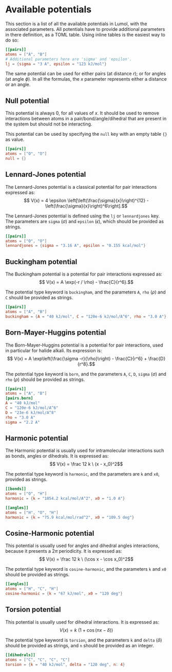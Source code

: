 # Available potentials

This section is a list of all the available potentials in Lumol, with the
associated parameters. All potentials have to provide additional parameters in
there definition, as a TOML table. Using inline tables is the easiest way to do
so:

```toml
[[pairs]]
atoms = ["A", "B"]
# Additional parameters here are 'sigma' and 'epsilon'.
lj = {sigma = "3 A", epsilon = "123 kJ/mol"}
```

The same potential can be used for either pairs (at distance $r$); or for
angles (at angle $\phi$). In all the formulas, the $x$ parameter
represents either a distance or an angle.

## Null potential

This potential is always 0, for all values of $x$. It should be used to remove
interactions between atoms in a pair/bond/angle/dihedral that are
present in the system but should not be interacting.

This potential can be used by specifying the `null` key with an empty table `{}`
as value.

```toml
[[pairs]]
atoms = ["O", "O"]
null = {}
```

## Lennard-Jones potential

The Lennard-Jones potential is a classical potential for pair interactions
expressed as: $$ V(x) = 4 \epsilon \left[\left(\frac{\sigma}{x}\right)^{12} -
\left(\frac{\sigma}{x}\right)^6\right].$$

The Lennard-Jones potential is defined using the `lj` or `lennardjones` key. The
parameters are `sigma` ($\sigma$) and `epsilon` ($\epsilon$), which should be
provided as strings.

```toml
[[pairs]]
atoms = ["O", "O"]
lennardjones = {sigma = "3.16 A", epsilon = "0.155 kcal/mol"}
```

## Buckingham potential

The Buckingham potential is a potential for pair interactions expressed as: $$
V(x) = A \exp(-r / \rho) - \frac{C}{r^6}.$$

The potential type keyword is `buckingham`, and the parameters `A`, `rho`
($\rho$) and `C` should be provided as strings.

```toml
[[pairs]]
atoms = ["A", "B"]
buckingham = {A = "40 kJ/mol", C = "120e-6 kJ/mol/A^6", rho = "3.0 A"}
```

## Born-Mayer-Huggins potential

The Born-Mayer-Huggins potential is a potential for pair interactions, used in
particular for halide alkali. Its expression is: $$ V(x) = A
\exp\left(\frac{\sigma -r}{\rho}\right) - \frac{C}{r^6} + \frac{D}{r^8}.$$

The potential type keyword is `born`, and the parameters `A`, `C`, `D`, `sigma`
($\sigma$) and `rho` ($\rho$) should be provided as strings.

```toml
[[pairs]]
atoms = ["A", "B"]
[pairs.born]
A = "40 kJ/mol"
C = "120e-6 kJ/mol/A^6"
D = "23e-6 kJ/mol/A^8"
rho = "3.0 A"
sigma = "2.2 A"
```

## Harmonic potential

The Harmonic potential is usually used for intramolecular interactions such as
bonds, angles or dihedrals. It is expressed as:
$$ V(x) = \frac 12 k \ (x - x_0)^2$$

The potential type keyword is `harmonic`, and the parameters are `k` and `x0`,
provided as strings.

```toml
[[bonds]]
atoms = ["O", "H"]
harmonic = {k = "1054.2 kcal/mol/A^2", x0 = "1.0 A"}

[[angles]]
atoms = ["H", "O", "H"]
harmonic = {k = "75.9 kcal/mol/rad^2", x0 = "109.5 deg"}
```

## Cosine-Harmonic potential

This potential is usually used for angles and dihedral angles interactions,
because it presents a $2\pi$ periodicity. It is expressed as: $$ V(x) = \frac 12
k \ (\cos x - \cos x_0)^2$$

The potential type keyword is `cosine-harmonic`, and the parameters `k` and `x0`
should be provided as strings.

```toml
[[angles]]
atoms = ["H", "C", "H"]
cosine-harmonic = {k = "67 kJ/mol", x0 = "120 deg"}
```

## Torsion potential

This potential is usually used for dihedral interactions. It is
expressed as: $$ V(x) = k \ (1 + \cos(n x - \delta))$$

The potential type keyword is `torsion`, and the parameters `k` and `delta`
($\delta$) should be provided as strings, and `n` should be provided as an
integer.

```toml
[[dihedrals]]
atoms = ["C", "C", "C", "C"]
torsion = {k = "40 kJ/mol", delta = "120 deg", n: 4}
```
